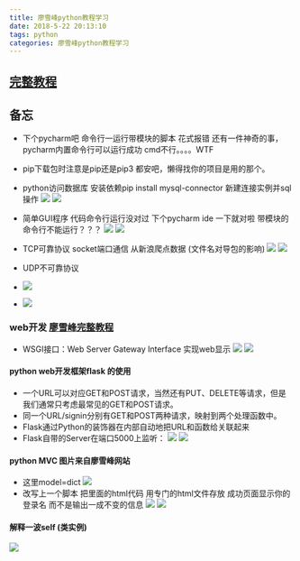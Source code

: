 ```yaml
---
title: 廖雪峰python教程学习
date: 2018-5-22 20:13:10
tags: python
categories: 廖雪峰python教程学习
---
```


## [完整教程](https://www.liaoxuefeng.com/wiki/0014316089557264a6b348958f449949df42a6d3a2e542c000/0014320107391860b39da6901ed41a296e574ed37104752000)

## 备忘
- 下个pycharm吧 命令行一运行带模块的脚本 花式报错  还有一件神奇的事，pycharm内置命令行可以运行成功 cmd不行。。。。WTF
- pip下载包时注意是pip还是pip3 都安吧，懒得找你的项目是用的那个。

- python访问数据库  安装依赖pip install mysql-connector  新建连接实例并sql操作
![](http://oyj1fkfcr.bkt.clouddn.com/2018-05-26_121114.png)
![](http://oyj1fkfcr.bkt.clouddn.com/2018-05-26_114647.png)

- 简单GUI程序 代码命令行运行没对过 下个pycharm ide 一下就对啦   带模块的 命令行不能运行？？？
![](http://oyj1fkfcr.bkt.clouddn.com/2018-05-26_135605.png)
![](http://oyj1fkfcr.bkt.clouddn.com/2018-05-26_135206.png)

- TCP可靠协议   socket端口通信  从新浪爬点数据 (文件名对导包的影响)
![](http://oyj1fkfcr.bkt.clouddn.com/2018-05-26_141426.png)
![](http://oyj1fkfcr.bkt.clouddn.com/2018-05-26_153811.png)

- UDP不可靠协议
- ![](http://oyj1fkfcr.bkt.clouddn.com/2018-05-26_162927.png)
- ![](http://oyj1fkfcr.bkt.clouddn.com/2018-05-26_162939.png)

### web开发  [廖雪峰完整教程](https://www.liaoxuefeng.com/wiki/0014316089557264a6b348958f449949df42a6d3a2e542c000/001432012393132788f71e0edad4676a3f76ac7776f3a16000)
- WSGI接口：Web Server Gateway Interface   实现web显示
![](http://oyj1fkfcr.bkt.clouddn.com/2018-05-26_163732.png)
![](http://oyj1fkfcr.bkt.clouddn.com/2018-05-26_163719.png)

#### python web开发框架flask 的使用

- 一个URL可以对应GET和POST请求，当然还有PUT、DELETE等请求，但是我们通常只考虑最常见的GET和POST请求。
- 同一个URL/signin分别有GET和POST两种请求，映射到两个处理函数中。
- Flask通过Python的装饰器在内部自动地把URL和函数给关联起来
- Flask自带的Server在端口5000上监听：
![](http://oyj1fkfcr.bkt.clouddn.com/2018-05-26_171714.png)
![](http://oxz3x2njl.bkt.clouddn.com/2018-05-26_172325.png)


#### python MVC   图片来自廖雪峰网站
- 这里model=dict
![](https://cdn.liaoxuefeng.com/cdn/files/attachments/001400339839622665127663fb840b5870864895b103c2f000)
- 改写上一个脚本  把里面的html代码 用专门的html文件存放 成功页面显示你的登录名  而不是输出一成不变的信息
![](http://oyj1fkfcr.bkt.clouddn.com/2018-05-26_180924.png)
![](http://oyj1fkfcr.bkt.clouddn.com/2018-05-26_181605.png)


#### 解释一波self (类实例)
![](http://oyj1fkfcr.bkt.clouddn.com/2018-05-31_211410.png)

